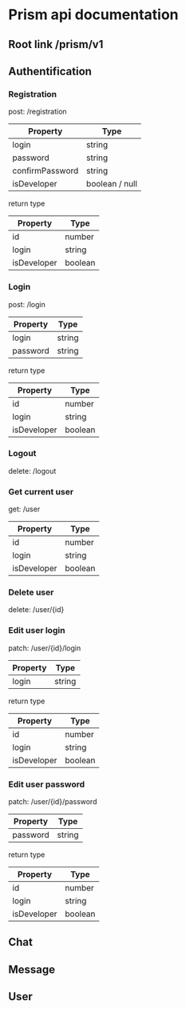 # Prism api documentation

## Root link /prism/v1

## Authentification

### Registration

post: /registration

| Property        | Type           |
|-----------------|----------------|
| login           | string         |
| password        | string         |
| confirmPassword | string         |
| isDeveloper     | boolean / null | 

return type

| Property    | Type    |
|-------------|---------|
| id          | number  |
| login       | string  |
| isDeveloper | boolean | 

### Login

post: /login

| Property | Type   |
|----------|--------|
| login    | string |
| password | string |

return type

| Property    | Type    |
|-------------|---------|
| id          | number  |
| login       | string  |
| isDeveloper | boolean | 

### Logout

delete: /logout

### Get current user

get: /user

| Property    | Type    |
|-------------|---------|
| id          | number  |
| login       | string  |
| isDeveloper | boolean | 

### Delete user

delete: /user/{id}

### Edit user login

patch: /user/{id}/login

| Property | Type   |
|----------|--------|
| login    | string |

return type

| Property    | Type    |
|-------------|---------|
| id          | number  |
| login       | string  |
| isDeveloper | boolean | 

### Edit user password

patch: /user/{id}/password

| Property | Type   |
|----------|--------|
| password | string |

return type

| Property    | Type    |
|-------------|---------|
| id          | number  |
| login       | string  |
| isDeveloper | boolean | 

## Chat

## Message

## User